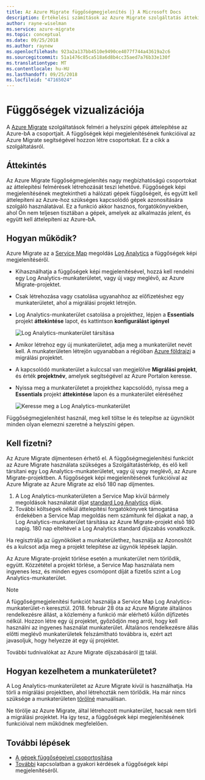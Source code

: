 ```yaml
---
title: Az Azure Migrate függőségmegjelenítés |} A Microsoft Docs
description: Értékelési számítások az Azure Migrate szolgáltatás áttekintése.
author: rayne-wiselman
ms.service: azure-migrate
ms.topic: conceptual
ms.date: 09/25/2018
ms.author: raynew
ms.openlocfilehash: 923a2a137bb4510e9490ce4077f744a43619a2c6
ms.sourcegitcommit: 51a1476c85ca518a6d8b4cc35aed7a76b33e130f
ms.translationtype: MT
ms.contentlocale: hu-HU
ms.lasthandoff: 09/25/2018
ms.locfileid: "47165024"
---
```

# <a name="dependency-visualization"></a>Függőségek vizualizációja

A [Azure Migrate](migrate-overview.md) szolgáltatások felméri a helyszíni gépek áttelepítése az Azure-bA a csoportjait. A függőségek képi megjelenítésének funkcióival az Azure Migrate segítségével hozzon létre csoportokat. Ez a cikk a szolgáltatásról.


## <a name="overview"></a>Áttekintés

Az Azure Migrate függőségmegjelenítés nagy megbízhatóságú csoportokat az áttelepítési felmérések létrehozását teszi lehetővé. Függőségek képi megjelenítésének megtekintheti a hálózati gépek függőségeit, és együtt kell áttelepíteni az Azure-hoz szükséges kapcsolódó gépek azonosítására szolgáló használatával. Ez a funkció akkor hasznos, forgatókönyvekben, ahol Ön nem teljesen tisztában a gépek, amelyek az alkalmazás jelent, és együtt kell áttelepíteni az Azure-bA.

## <a name="how-does-it-work"></a>Hogyan működik?

Azure Migrate az a [Service Map](../operations-management-suite/operations-management-suite-service-map.md) megoldás [Log Analytics](../log-analytics/log-analytics-overview.md) a függőségek képi megjelenítéséről.
- Kihasználhatja a függőségek képi megjelenítésével, hozzá kell rendelni egy Log Analytics-munkaterületet, vagy új vagy meglévő, az Azure Migrate-projektet.
- Csak létrehozása vagy csatolása ugyanahhoz az előfizetéshez egy munkaterületet, ahol a migrálási projekt létrejön.
- Log Analytics-munkaterület csatolása a projekthez, lépjen a **Essentials** projekt **áttekintése** lapot, és kattintson **konfigurálást igényel**

    ![Log Analytics-munkaterület társítása](./media/concepts-dependency-visualization/associate-workspace.png)

- Amikor létrehoz egy új munkaterületet, adja meg a munkaterület nevét kell. A munkaterületen létrejön ugyanabban a régióban [Azure földrajzi](https://azure.microsoft.com/global-infrastructure/geographies/) a migrálási projektet.
- A kapcsolódó munkaterület a kulccsal van megjelölve **Migrálási projekt**, és érték **projektnév**, amelyek segítségével az Azure Portalon keresse.
- Nyissa meg a munkaterületet a projekthez kapcsolódó, nyissa meg a **Essentials** projekt **áttekintése** lapon és a munkaterület eléréséhez

    ![Keresse meg a Log Analytics-munkaterület](./media/concepts-dependency-visualization/oms-workspace.png)

Függőségmegjelenítést használ, meg kell töltse le és telepítse az ügynököt minden olyan elemezni szeretné a helyszíni gépen.  

## <a name="do-i-need-to-pay-for-it"></a>Kell fizetni?

Az Azure Migrate díjmentesen érhető el. A függőségmegjelenítési funkciót az Azure Migrate használata szükséges a Szolgáltatástérkép, és elő kell társítani egy Log Analytics-munkaterületet, vagy új vagy meglévő, az Azure Migrate-projektben. A függőségek képi megjelenítésének funkcióival az Azure Migrate az Azure Migrate az első 180 nap díjmentes.

1. A Log Analytics-munkaterületen a Service Map kívül bármely megoldások használatát díjat [standard Log Analytics](https://azure.microsoft.com/pricing/details/log-analytics/) díjak.
2. További költségek nélkül áttelepítési forgatókönyvek támogatása érdekében a Service Map megoldás nem számítunk fel díjakat a nap, a Log Analytics-munkaterület társítása az Azure Migrate-projekt első 180 napig. 180 nap elteltével a Log Analytics standard díjszabás vonatkozik.

Ha regisztrálja az ügynököket a munkaterülethez, használja az Azonosítót és a kulcsot adja meg a projekt telepítése az ügynök lépések lapján.

Az Azure Migrate-projekt törlése esetén a munkaterület nem törlődik, együtt. Közzététel a projekt törlése, a Service Map használata nem ingyenes lesz, és minden egyes csomópont díját a fizetős szint a Log Analytics-munkaterület.

> [!NOTE]
> A függőségmegjelenítési funkciót használja a Service Map Log Analytics-munkaterület-n keresztül. 2018. február 28 óta az Azure Migrate általános rendelkezésre állást, a közlemény a funkció már elérhető külön díjfizetés nélkül. Hozzon létre egy új projektet, győződjön meg arról, hogy kell használni az ingyenes használat munkaterület. Általános rendelkezésre állás előtti meglévő munkaterületek felszámítható továbbra is, ezért azt javasoljuk, hogy helyezze át egy új projektet.

További tudnivalókat az Azure Migrate díjszabásáról [itt](https://azure.microsoft.com/pricing/details/azure-migrate/) talál.

## <a name="how-do-i-manage-the-workspace"></a>Hogyan kezelhetem a munkaterületet?

A Log Analytics-munkaterületet az Azure Migrate kívül is használhatja. Ha törli a migrálási projektben, ahol létrehozták nem törlődik. Ha már nincs szüksége a munkaterületen [törölné](../log-analytics/log-analytics-manage-access.md) manuálisan.

Ne törölje az Azure Migrate, által létrehozott munkaterület, hacsak nem törli a migrálási projektet. Ha így tesz, a függőségek képi megjelenítésének funkcióival nem működnek megfelelően.

## <a name="next-steps"></a>További lépések
- [A gépek függőségeivel csoportosítása](how-to-create-group-machine-dependencies.md)
- [További](https://docs.microsoft.com/azure/migrate/resources-faq#dependency-visualization) kapcsolatban a gyakori kérdések a függőségek képi megjelenítéséről.
